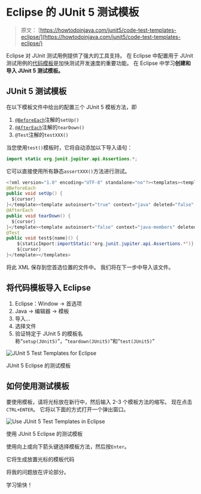 # Eclipse 的 JUnit 5 测试模板

> 原文： [https://howtodoinjava.com/junit5/code-test-templates-eclipse/](https://howtodoinjava.com/junit5/code-test-templates-eclipse/)

Eclipse 对 JUnit 测试用例提供了强大的工具支持。 在 Eclipse 中配置用于 JUnit 测试用例的[代码模板](//howtodoinjava.com/best-practices/create-eclipse-templates-for-faster-java-coding/)是加快测试开发速度的重要功能。 在 Eclipse 中学习**创建和导入 JUnit 5 测试模板。**

## JUnit 5 测试模板

在以下模板文件中给出的配置三个 JUnit 5 模板方法，即

1.  [`@BeforeEach`](//howtodoinjava.com/junit-5/before-each-annotation-example/)注解的`setUp()`
2.  [`@AfterEach`](//howtodoinjava.com/junit-5/after-each-annotation-example/)注解的`tearDown()`
3.  `@Test`注解的`testXXX()`

当您使用`test()`模板时，它将自动添加以下导入语句：

```java
import static org.junit.jupiter.api.Assertions.*;
```

它可以直接使用所有静态`assertXXX()`方法进行测试。

```java
<?xml version="1.0" encoding="UTF-8" standalone="no"?><templates><template autoinsert="true" context="java" deleted="false" description="JUnit5 BeforeEach" enabled="true" name="setup (JUnit5)">${:import(org.junit.jupiter.api.BeforeEach)}
@BeforeEach
public void setUp() {
  ${cursor}
}</template><template autoinsert="true" context="java" deleted="false" description="JUnit5 AfterEach" enabled="true" name="teardown (JUnit5)">${:import(org.junit.jupiter.api.AfterEach)}
@AfterEach
public void tearDown() {
  ${cursor}
}</template><template autoinsert="false" context="java-members" deleted="false" description="JUnit5 test method" enabled="true" id="org.eclipse.jdt.ui.templates.test" name="test (JUnit5)">${:import(org.junit.jupiter.api.Test)}
@Test
public void test${name}() {
	${staticImport:importStatic('org.junit.jupiter.api.Assertions.*')}
	${cursor} 
}</template></templates>

```

将此 XML 保存到您首选位置的文件中。 我们将在下一步中导入该文件。

## 将代码模板导入 Eclipse

1.  Eclipse：Window -> 首选项
2.  Java -> 编辑器 -> 模板
3.  导入…
4.  选择文件
5.  验证特定于 JUnit 5 的模板名称“`setup(JUnit5)`”，“`teardown(JUnit5)`”和“`test(JUnit5)`”

![JUnit 5 Test Templates for Eclipse](img/db1556fd280a5e72b747832500923434.png)

JUnit 5 Eclipse 的测试模板



## 如何使用测试模板

要使用模板，请将光标放在新行中，然后输入 2-3 个模板方法的缩写。 现在点击`CTRL+ENTER`。 它将以下面的方式打开一个弹出窗口。

![Use JUnit 5 Test Templates in Eclipse](img/893100246cadeae5914fc05dc90370ed.png)

使用 JUnit 5 Eclipse 的测试模板



使用向上或向下箭头键选择模板方法，然后按`Enter`。

它将生成放置光标的模板代码

将我的问题放在评论部分。

学习愉快！
